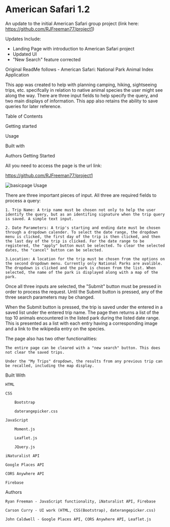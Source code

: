 # American Safari 1.2

An update to the initial American Safari group project (link here: https://github.com/RJFreeman77/project1)

Updates Include: 
* Landing Page with introduction to American Safari project
* Updated UI 
* "New Search" feature corrected

Original ReadMe follows - 
American Safari: National Park Animal Index Application

This app was created to help with planning camping, hiking, sightseeing trips, etc. specifcally in relation to native animal species the user might see along the way. There are three input fields to help specify the query, and two main displays of information. This app also retains the ability to save queries for later reference.

Table of Contents

Getting started

Usage

Built with

Authors
Getting Started

All you need to access the page is the url link:

https://github.com/RJFreeman77/project1

![basicpage](/assets/images/refreshimage.png "Basic page image")
Usage

There are three important pieces of input. All three are required fields to process a query:

    1. Trip Name: A trip name must be chosen not only to help the user identify the query, but as an identifing signature when the trip query is saved. A simple text input.

    2. Date Parameters: A trip's starting and ending date must be chosen through a dropdown calender. To select the date range, the dropdown menu is clicked, the first day of the trip is then clicked, and then the last day of the trip is clicked. For the date range to be registered, the "apply" button must be selected. To clear the selected dates, the "cancel" button can be selected. 

    3.Location: A location for the trip must be chosen from the options on the second dropdown menu. Currently only National Parks are avalible. The dropdown is clicked and the park is chosen from the list. When selected, the name of the park is displayed along with a map of the park.

Once all three inputs are selected, the "Submit" button must be pressed in order to process the request. Until the Submit button is pressed, any of the three search parameters may be changed.

When the Submit button is pressed, the trip is saved under the entered in a saved list under the entered trip name. The page then returns a list of the top 10 animals encountered in the listed park during the listed date range. This is presented as a list with each entry having a corresponding image and a link to the wikipedia entry on the species.

The page also has two other functionalities:

    The entire page can be cleared with a "new search" button. This does not clear the saved trips.

    Under the "My Trips" dropdown, the results from any previous trip can be recalled, including the map display.

Built With

    HTML

    CSS

        Bootstrap

        daterangepicker.css

    JavaScript

        Moment.js

        Leaflet.js

        JQuery.js

    iNaturalist API

    Google Places API

    CORS Anywhere API

    Firebase

Authors

    Ryan Freeman - JavaScript functionality, iNaturalist API, Firebase

    Carson Curry - UI work (HTML, CSS(Bootstrap), daterangepicker.css)

    John Caldwell - Google Places API, CORS Anywhere API, Leaflet.js
